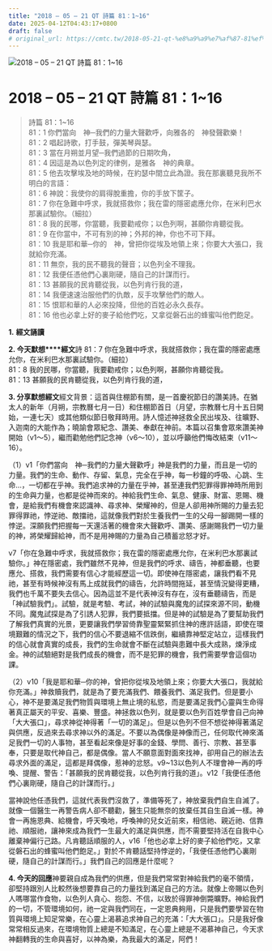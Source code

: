```yaml
---
title: "2018 – 05 – 21 QT 詩篇 81：1~16"
date: 2025-04-12T04:43:17+0800
draft: false
# original_url: https://cmtc.tw/2018-05-21-qt-%e8%a9%a9%e7%af%87-81%ef%bc%9a116
---
```


![2018 – 05 – 21 QT 詩篇 81：1\~16](/images/qt.jpg   "2018 – 05 – 21 QT 詩篇 81：1\~16")

# 2018 – 05 – 21 QT 詩篇 81：1\~16

> 詩篇 81：1\~16  
> 81：1 你們當向　神─我們的力量大聲歡呼，向雅各的　神發聲歡樂！  
> 81：2 唱起詩歌，打手鼓，彈美琴與瑟。  
> 81：3 當在月朔並月望─我們過節的日期吹角，  
> 81：4 因這是為以色列定的律例，是雅各　神的典章。  
> 81：5 他去攻擊埃及地的時候，在約瑟中間立此為證。我在那裏聽見我所不明白的言語：  
> 81：6 神說：我使你的肩得脫重擔，你的手放下筐子。  
> 81：7 你在急難中呼求，我就搭救你；我在雷的隱密處應允你，在米利巴水那裏試驗你。（細拉）  
> 81：8 我的民哪，你當聽，我要勸戒你；以色列啊，甚願你肯聽從我。  
> 81：9 在你當中，不可有別的神；外邦的神，你也不可下拜。  
> 81：10 我是耶和華─你的　神，曾把你從埃及地領上來；你要大大張口，我就給你充滿。  
> 81：11 無奈，我的民不聽我的聲音；以色列全不理我。  
> 81：12 我便任憑他們心裏剛硬，隨自己的計謀而行。  
> 81：13 甚願我的民肯聽從我，以色列肯行我的道，  
> 81：14 我便速速治服他們的仇敵，反手攻擊他們的敵人。  
> 81：15 恨耶和華的人必來投降，但他的百姓必永久長存。  
> 81：16 他也必拿上好的麥子給他們吃，又拿從磐石出的蜂蜜叫他們飽足。

**1.** **經文誦讀**

**2. 今天默想****經文**詩 81：7 你在急難中呼求，我就搭救你；我在雷的隱密處應允你，在米利巴水那裏試驗你。（細拉）  
81：8 我的民哪，你當聽，我要勸戒你；以色列啊，甚願你肯聽從我。  
81：13 甚願我的民肯聽從我，以色列肯行我的道，

**3. 分享默想經文**經文背景：這首與住棚節有關，是一首慶祝節日的讚美詩。在猶太人的新年（月朔，宗教曆七月一日）和住棚節首日（月望，宗教曆七月十五日開始，一連七天）或其他類似節日敬拜時用。詩人憶述神拯救全民出埃及、往曠野、入迦南的大能作為；曉諭會眾紀念、讚美、奉獻在神前。本篇以召集會眾來讚美神開始（v1～5），繼而勸勉他們記念神（v6～10），並以呼籲他們悔改結束（v11～16）。

（1）v1「你們當向　神─我們的力量大聲歡呼」神是我們的力量，而且是一切的力量。我們的生命、動作、存留、氣息，完全在乎神，每一秒鐘的呼吸、心跳、生命…，一切都在乎神。我們追求神的力量在乎神，甚至連我們犯罪得罪神時所用到的生命與力量，也都是從神而來的。神給我們生命、氣息、健康、財富、恩賜、機會，是給我們有機會來認識神、尋求神、榮耀神的，但是人卻用神所賜的力量去犯罪得罪祂，悖逆祂、敵擋祂，這就像我們對於生養我們一生的父母一腳踢開一樣的悖逆。深願我們把握每一天還活著的機會來大聲歡呼、讚美、感謝賜我們一切力量的神，將榮耀歸給神，而不是用神賜的力量為自己積蓄忿怒才好。

v7「你在急難中呼求，我就搭救你；我在雷的隱密處應允你，在米利巴水那裏試驗你。」神在隱密處，我們雖然不見神，但是我們的呼求、禱告，神都垂聽，也要應允、搭救，我們需要有信心才能經歷這一切。即使神在隱密處，讓我們看不見祂，甚至有時候神沒有馬上成就我們的禱告，允許時間拖延，甚至情況變得更糟，我們也千萬不要失去信心。因為這並不是代表神沒有存在，沒有垂聽禱告，而是「神試驗我們」。試驗，就是考驗、考試，神的試驗與魔鬼的試探來源不同，動機不同。魔鬼試探是為了引誘人犯罪，我們要抵擋。但是神的試驗是為了要幫助我們了解我們真實的光景，更要讓我們學習倚靠聖靈緊緊抓住神的應許話語，即使在環境艱難的情況之下，我們的信心不要退縮不信跌倒，繼續靠神堅定站立，這樣我們的信心就會真實的成長，我們的生命就會不斷在試驗與患難中長大成熟，煉淨成金。神的試驗絕對是我們成長的機會，而不是犯罪的機會，我們需要學會這個功課。

（2）v10「我是耶和華─你的神，曾把你從埃及地領上來；你要大大張口，我就給你充滿。」神救贖我們，就是為了要充滿我們、餵養我們、滿足我們。但是要小心，神不是要滿足我們物質與環境上無止境的私慾，而是要滿足我們心靈與生命得著真正屬天的平安、喜樂、豐盛。神拯救以色列，就是要以色列百姓學會自己向神「大大張口」，尋求神從神得著「一切的滿足」。但是以色列不但不想從神得著滿足與供應，反過來去尋求神以外的滿足。不要以為偶像是神像而己，任何取代神來滿足我們一切的人事物，甚至看起來像是好事的金錢、學問、善行、宗教、甚至事奉，只要是取代神自己，都是偶像。當人不願意面對面來找神，卻用自己的辦法去尋求外面的滿足，這都是拜偶像，惹神的忿怒。v9\~13以色列人不理會神一再的呼喚、提醒、警告：「甚願我的民肯聽從我，以色列肯行我的道」。v12「我便任憑他們心裏剛硬，隨自己的計謀而行。」

當神說他任憑我們，這就代表我們沒救了，準備等死了，神放棄我們自生自滅了。就像一個醫生一再警告病人卻不聽勸，醫生只能無奈的放棄任其自生自滅一樣。神會一再施恩典、給機會，呼天喚地，呼喚神的兒女近前來，相信祂、親近祂、信靠祂、順服祂，讓神來成為我們一生最大的滿足與供應，而不需要堅持活在自我中心離棄神偏行己路。凡肯聽話順服的人，v16「他也必拿上好的麥子給他們吃，又拿從磐石出的蜂蜜叫他們飽足。」對於不肯聽話堅持悖逆的，「我便任憑他們心裏剛硬，隨自己的計謀而行。」我們自己的回應是什麼呢？

**4. 今天的回應**神要親自成為我們的供應，但是我們常常對神給我們的毫不領情，卻堅持跟別人比較然後想要靠自己的力量找到滿足自己的方法。就像上帝賜以色列人嗎哪當作食物，以色列人貪心、抱怨、不信，以致於得罪神倒斃曠野。神給我們的一切，不管環境如何，祂一定與我們同在，一定恩典夠用，只是我們要學習在物質與環境上知足常樂，在心靈上渴慕追求神自己的充滿：「大大張口」。只是我好像常常相反過來，在環境物質上總是不知滿足，在心靈上總是不渴慕神自己，今天求神翻轉我的生命與喜好，以神為樂，為我最大的滿足，阿們！
